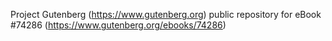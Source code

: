 Project Gutenberg (https://www.gutenberg.org) public repository for
eBook #74286 (https://www.gutenberg.org/ebooks/74286)
